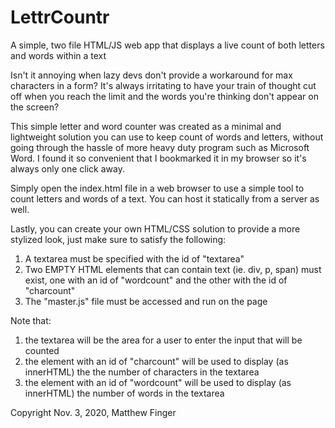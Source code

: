 # LettrCountr
A simple, two file HTML/JS web app that displays a live count of both letters and words within a text

Isn't it annoying when lazy devs don't provide a workaround for max characters in a form? It's always irritating to have your train of thought cut off when you reach the limit and the words you're thinking don't appear on the screen?

This simple letter and word counter was created as a minimal and lightweight solution you can use to keep count of words and letters, without going through the hassle of more heavy duty program such as Microsoft Word. I found it so convenient that I bookmarked it in my browser so it's always only one click away.

Simply open the index.html file in a web browser to use a simple tool to count letters and words of a text. You can host it statically from a server as well.

Lastly, you can create your own HTML/CSS solution to provide a more stylized look, just make sure to satisfy the following:
  1) A textarea must be specified with the id of "textarea"
  2) Two EMPTY HTML elements that can contain text (ie. div, p, span) must exist, one with an id of "wordcount" and the other with the id of "charcount" 
  3) The "master.js" file must be accessed and run on the page

Note that:
  1) the textarea will be the area for a user to enter the input that will be counted
  2) the element with an id of "charcount" will be used to display (as innerHTML) the the number of characters in the textarea
  3) the element with an id of "wordcount" will be used to display (as innerHTML) the number of words in the textarea

Copyright Nov. 3, 2020, Matthew Finger
